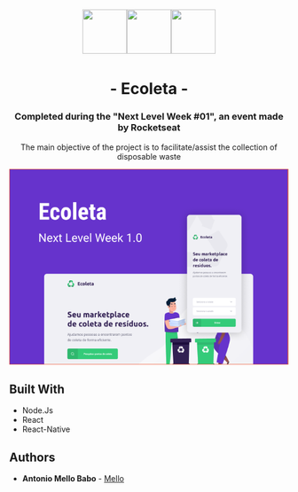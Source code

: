 

<p float="left">
<h1 align="center"><img width="80" height="80" margin-bottom="100" src="https://cdn3.iconfinder.com/data/icons/eco-flat-2/512/Ecology_recycle_recyclingwaste-512.png"><img width="80" height="80" src="https://cdn3.iconfinder.com/data/icons/eco-flat-2/512/Ecology_recycle_recyclingwaste-512.png"><img width="80" height="80" src="https://cdn3.iconfinder.com/data/icons/eco-flat-2/512/Ecology_recycle_recyclingwaste-512.png"></h1>
</p>
<h1 align="center">- Ecoleta -</h1>

<h3 align="center">
  Completed during the "Next Level Week #01", an event made by Rocketseat
</h3>

<p align="center">
  The main objective of the project is to facilitate/assist the collection of disposable waste
</p>

<p align="center">
  <img src="gitImage/imagem.png">
</p>


## Built With

* Node.Js
* React
* React-Native


## Authors

* **Antonio Mello Babo**  - [Mello](https://github.com/MelloTonio)

